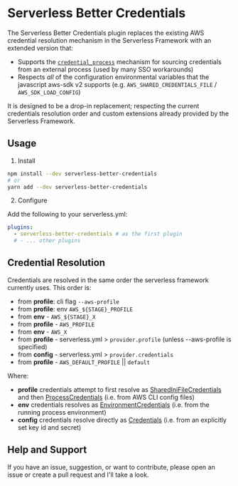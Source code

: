 # Serverless Better Credentials

The Serverless Better Credentials plugin replaces the existing AWS credential resolution mechanism in the Serverless Framework with an extended version that:

* Supports the [`credential_process`](https://docs.aws.amazon.com/cli/latest/userguide/cli-configure-sourcing-external.html) mechanism for sourcing credentials from an external process (used by many SSO workarounds)
* Respects _all_ of the configuration environmental variables that the javascript aws-sdk v2 supports (e.g. `AWS_SHARED_CREDENTIALS_FILE` / `AWS_SDK_LOAD_CONFIG`)


It is designed to be a drop-in replacement; respecting the current credentials resolution order and custom extensions already provided by the Serverless Framework.

## Usage

1. Install

```bash
npm install --dev serverless-better-credentials
# or
yarn add --dev serverless-better-credentials
```

2. Configure

Add the following to your serverless.yml:

```yaml
plugins:
  - serverless-better-credentials # as the first plugin
  # - ... other plugins
```

## Credential Resolution

Credentials are resolved in the same order the serverless framework currently uses. This order is:

 * from **profile**: cli flag `--aws-profile`
 * from **profile**: env `AWS_${STAGE}_PROFILE`
 * from **env** - `AWS_${STAGE}_X`
 * from **profile** - `AWS_PROFILE`
 * from **env** - `AWS_X`
 * from **profile** - serverless.yml > `provider.profile` (unless --aws-profile is specified)
 * from **config** - serverless.yml > `provider.credentials`
 * from **profile** - `AWS_DEFAULT_PROFILE` || `default`

Where:
 * **profile** credentials attempt to first resolve as [SharedIniFileCredentials](https://docs.aws.amazon.com/AWSJavaScriptSDK/latest/AWS/SharedIniFileCredentials.html) and then [ProcessCredentials](https://docs.aws.amazon.com/AWSJavaScriptSDK/latest/AWS/ProcessCredentials.html) (i.e. from AWS CLI config files)
 * **env** credentials resolves as [EnvironmentCredentials](https://docs.aws.amazon.com/AWSJavaScriptSDK/latest/AWS/EnvironmentCredentials.html) (i.e. from the running process environment)
 * **config** credentials resolve directly as [Credentials](https://docs.aws.amazon.com/AWSJavaScriptSDK/latest/AWS/Credentials.html) (i.e. from an explicitly set key id and secret)

## Help and Support

If you have an issue, suggestion, or want to contribute, please open an issue or create a pull request and I'll take a look.
